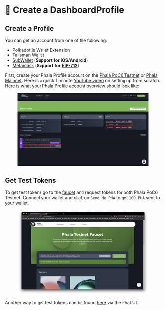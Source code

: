 # 👾 Create a DashboardProfile

## Create a Profile <a href="#user-content-create-a-phala-profile" id="user-content-create-a-phala-profile"></a>

You can get an account from one of the following:

* [Polkadot.js Wallet Extension](https://bit.ly/3RMUjqy)
* [Talisman Wallet](https://bit.ly/3ZzAPYD)
* [SubWallet](https://bit.ly/3tjS8R7) (**Support for iOS/Android**)
* [Metamask](https://bit.ly/3RCiQ1b) (**Support for** [**EIP-712**](https://bit.ly/pha-eip-712))

First, create your Phala Profile account on the [Phala PoC6 Testnet](https://bit.ly/3LHccmR) or [Phala Mainnet](https://bit.ly/3LHccmR). Here is a quick 1 minute [YouTube video](https://bit.ly/46clfo4) on setting up from scratch. Here is what your Phala Profile account overview should look like:

<figure><img src="../../../.gitbook/assets/image (9).png" alt=""><figcaption></figcaption></figure>

## Get Test Tokens

To get test tokens go to the [faucet](https://bit.ly/phala-faucet) and request tokens for both Phala PoC6 Testnet. Connect your wallet and click on `Send Me PHA` to get `100 PHA` sent to your wallet.

<figure><img src="../../../.gitbook/assets/image (10).png" alt=""><figcaption></figcaption></figure>

Another way to get test tokens can be found [here](broken-reference) via the Phat UI.
